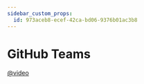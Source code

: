```yaml
---
sidebar_custom_props:
  id: 973aceb8-ecef-42ca-bd06-9376b01ac3b8
---
```

# GitHub Teams

[@video](images/gh-organisations.mp4)
